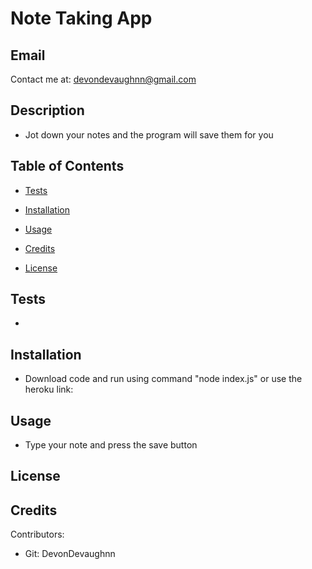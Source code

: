 
# Note Taking App
## Email

Contact me at: devondevaughnn@gmail.com

## Description

 * Jot down your notes and the program will save them for you

## Table of Contents

* [Tests](#testing)

* [Installation](#install)

* [Usage](#usage)

* [Credits](#contribution)

* [License](#license)

## Tests

* 

## Installation

* Download code and run using command "node index.js" or use the heroku link: 

       
## Usage 

* Type your note and press the save button

## License



## Credits

Contributors:
* Git: DevonDevaughnn 